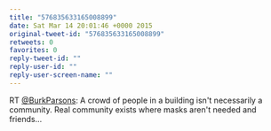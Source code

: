 ```yaml
---
title: "576835633165008899"
date: Sat Mar 14 20:01:46 +0000 2015
original-tweet-id: "576835633165008899"
retweets: 0
favorites: 0
reply-tweet-id: ""
reply-user-id: ""
reply-user-screen-name: ""
---
```

RT <a href="https://twitter.com/BurkParsons">@BurkParsons</a>: A crowd of people in a building isn't necessarily a community. Real community exists where masks aren't needed and friends…
